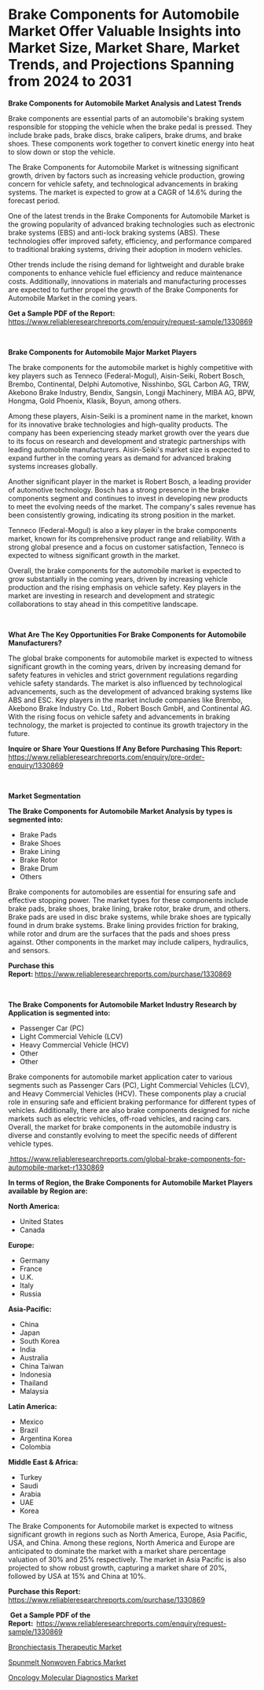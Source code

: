 <p><h1>Brake Components for Automobile Market Offer Valuable Insights into Market Size, Market Share, Market Trends, and Projections Spanning from 2024 to 2031</h1></p><p><strong>Brake Components for Automobile Market Analysis and Latest Trends</strong></p>
<p><p>Brake components are essential parts of an automobile's braking system responsible for stopping the vehicle when the brake pedal is pressed. They include brake pads, brake discs, brake calipers, brake drums, and brake shoes. These components work together to convert kinetic energy into heat to slow down or stop the vehicle.</p><p>The Brake Components for Automobile Market is witnessing significant growth, driven by factors such as increasing vehicle production, growing concern for vehicle safety, and technological advancements in braking systems. The market is expected to grow at a CAGR of 14.6% during the forecast period.</p><p>One of the latest trends in the Brake Components for Automobile Market is the growing popularity of advanced braking technologies such as electronic brake systems (EBS) and anti-lock braking systems (ABS). These technologies offer improved safety, efficiency, and performance compared to traditional braking systems, driving their adoption in modern vehicles.</p><p>Other trends include the rising demand for lightweight and durable brake components to enhance vehicle fuel efficiency and reduce maintenance costs. Additionally, innovations in materials and manufacturing processes are expected to further propel the growth of the Brake Components for Automobile Market in the coming years.</p></p>
<p><strong>Get a Sample PDF of the Report:&nbsp;</strong> <a href="https://www.reliableresearchreports.com/enquiry/request-sample/1330869">https://www.reliableresearchreports.com/enquiry/request-sample/1330869</a></p>
<p>&nbsp;</p>
<p><strong>Brake Components for Automobile Major Market Players</strong></p>
<p><p>The brake components for the automobile market is highly competitive with key players such as Tenneco (Federal-Mogul), Aisin-Seiki, Robert Bosch, Brembo, Continental, Delphi Automotive, Nisshinbo, SGL Carbon AG, TRW, Akebono Brake Industry, Bendix, Sangsin, Longji Machinery, MIBA AG, BPW, Hongma, Gold Phoenix, Klasik, Boyun, among others.</p><p>Among these players, Aisin-Seiki is a prominent name in the market, known for its innovative brake technologies and high-quality products. The company has been experiencing steady market growth over the years due to its focus on research and development and strategic partnerships with leading automobile manufacturers. Aisin-Seiki's market size is expected to expand further in the coming years as demand for advanced braking systems increases globally.</p><p>Another significant player in the market is Robert Bosch, a leading provider of automotive technology. Bosch has a strong presence in the brake components segment and continues to invest in developing new products to meet the evolving needs of the market. The company's sales revenue has been consistently growing, indicating its strong position in the market.</p><p>Tenneco (Federal-Mogul) is also a key player in the brake components market, known for its comprehensive product range and reliability. With a strong global presence and a focus on customer satisfaction, Tenneco is expected to witness significant growth in the market.</p><p>Overall, the brake components for the automobile market is expected to grow substantially in the coming years, driven by increasing vehicle production and the rising emphasis on vehicle safety. Key players in the market are investing in research and development and strategic collaborations to stay ahead in this competitive landscape.</p></p>
<p>&nbsp;</p>
<p><strong>What Are The Key Opportunities For Brake Components for Automobile Manufacturers?</strong></p>
<p><p>The global brake components for automobile market is expected to witness significant growth in the coming years, driven by increasing demand for safety features in vehicles and strict government regulations regarding vehicle safety standards. The market is also influenced by technological advancements, such as the development of advanced braking systems like ABS and ESC. Key players in the market include companies like Brembo, Akebono Brake Industry Co. Ltd., Robert Bosch GmbH, and Continental AG. With the rising focus on vehicle safety and advancements in braking technology, the market is projected to continue its growth trajectory in the future.</p></p>
<p><strong>Inquire or Share Your Questions If Any Before Purchasing This Report:</strong> <a href="https://www.reliableresearchreports.com/enquiry/pre-order-enquiry/1330869">https://www.reliableresearchreports.com/enquiry/pre-order-enquiry/1330869</a></p>
<p>&nbsp;</p>
<p><strong>Market Segmentation</strong></p>
<p><strong>The Brake Components for Automobile Market Analysis by types is segmented into:</strong></p>
<p><ul><li>Brake Pads</li><li>Brake Shoes</li><li>Brake Lining</li><li>Brake Rotor</li><li>Brake Drum</li><li>Others</li></ul></p>
<p><p>Brake components for automobiles are essential for ensuring safe and effective stopping power. The market types for these components include brake pads, brake shoes, brake lining, brake rotor, brake drum, and others. Brake pads are used in disc brake systems, while brake shoes are typically found in drum brake systems. Brake lining provides friction for braking, while rotor and drum are the surfaces that the pads and shoes press against. Other components in the market may include calipers, hydraulics, and sensors.</p></p>
<p><strong>Purchase this Report:&nbsp;</strong><a href="https://www.reliableresearchreports.com/purchase/1330869">https://www.reliableresearchreports.com/purchase/1330869</a></p>
<p>&nbsp;</p>
<p><strong>The Brake Components for Automobile Market Industry Research by Application is segmented into:</strong></p>
<p><ul><li>Passenger Car (PC)</li><li>Light Commercial Vehicle (LCV)</li><li>Heavy Commercial Vehicle (HCV)</li><li>Other</li><li>Other</li></ul></p>
<p><p>Brake components for automobile market application cater to various segments such as Passenger Cars (PC), Light Commercial Vehicles (LCV), and Heavy Commercial Vehicles (HCV). These components play a crucial role in ensuring safe and efficient braking performance for different types of vehicles. Additionally, there are also brake components designed for niche markets such as electric vehicles, off-road vehicles, and racing cars. Overall, the market for brake components in the automobile industry is diverse and constantly evolving to meet the specific needs of different vehicle types.</p></p>
<p><a href="https://www.reliableresearchreports.com/global-brake-components-for-automobile-market-r1330869">&nbsp;https://www.reliableresearchreports.com/global-brake-components-for-automobile-market-r1330869</a></p>
<p><strong>In terms of Region, the Brake Components for Automobile Market Players available by Region are:</strong></p>
<p>
    <p> <strong> North America: </strong>
        <ul>
            <li>United States</li>
            <li>Canada</li>
        </ul>
        </p> 
    <p> <strong> Europe: </strong>
        <ul>
            <li>Germany</li>
            <li>France</li>
            <li>U.K.</li>
            <li>Italy</li>
            <li>Russia</li>
        </ul>
        </p> 
    <p> <strong> Asia-Pacific: </strong>
        <ul>
            <li>China</li>
            <li>Japan</li>
            <li>South Korea</li>
            <li>India</li>
            <li>Australia</li>
            <li>China Taiwan</li>
            <li>Indonesia</li>
            <li>Thailand</li>
            <li>Malaysia</li>
        </ul>
        </p> 
    <p> <strong> Latin America: </strong>
        <ul>
            <li>Mexico</li>
            <li>Brazil</li>
            <li>Argentina Korea</li>
            <li>Colombia</li>
        </ul>
        </p> 
    <p> <strong> Middle East & Africa: </strong>
        <ul>
            <li>Turkey</li>
            <li>Saudi</li>
            <li>Arabia</li>
            <li>UAE</li>
            <li>Korea</li>
        </ul>
    </p>
    </p>
<p><p>The Brake Components for Automobile market is expected to witness significant growth in regions such as North America, Europe, Asia Pacific, USA, and China. Among these regions, North America and Europe are anticipated to dominate the market with a market share percentage valuation of 30% and 25% respectively. The market in Asia Pacific is also projected to show robust growth, capturing a market share of 20%, followed by USA at 15% and China at 10%.</p></p>
<p><strong>Purchase this Report: </strong><a href="https://www.reliableresearchreports.com/purchase/1330869">https://www.reliableresearchreports.com/purchase/1330869</a></p>
<p>&nbsp;<strong>Get a Sample PDF of the Report:&nbsp;&nbsp;</strong><a href="https://www.reliableresearchreports.com/enquiry/request-sample/1330869">https://www.reliableresearchreports.com/enquiry/request-sample/1330869</a></p>
<p><strong></strong></p>
<p><p><a href="https://issuu.com/reportprime-2/docs/bronchiectasis-therapeutic-market-size-2030.pptx">Bronchiectasis Therapeutic Market</a></p><p><a href="https://github.com/ORAZITOM/Market-Research-Report-List-1/blob/main/spunmelt-nonwoven-fabrics-market.md">Spunmelt Nonwoven Fabrics Market</a></p><p><a href="https://github.com/verajwilson971/Market-Research-Report-List-1/blob/main/oncology-molecular-diagnostics-market.md">Oncology Molecular Diagnostics Market</a></p></p>